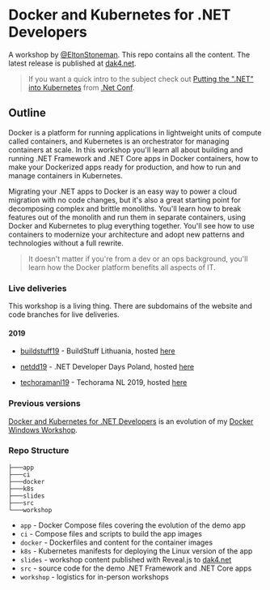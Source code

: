 # Docker and Kubernetes for .NET Developers

A workshop by [@EltonStoneman](https://twitter.com/EltonStoneman). This repo contains all the content. The latest release is published at [dak4.net](https://dak4.net).

> If you want a quick intro to the subject check out [Putting the ".NET" into Kubernetes](https://youtu.be/GBOPBfcJ2zM) from [.Net Conf](https://www.dotnetconf.net).

## Outline

Docker is a platform for running applications in lightweight units of compute called containers, and Kubernetes is an orchestrator for managing containers at scale. In this workshop you'll learn all about building and running .NET Framework and .NET Core apps in Docker containers, how to make your Dockerized apps ready for production, and how to run and manage containers in Kubernetes.

Migrating your .NET apps to Docker is an easy way to power a cloud migration with no code changes, but it's also a great starting point for decomposing complex and brittle monoliths. You'll learn how to break features out of the monolith and run them in separate containers, using Docker and Kubernetes to plug everything together. You'll see how to use containers to modernize your architecture and adopt new patterns and technologies without a full rewrite.

> It doesn't matter if you're from a dev or an ops background, you'll learn how the Docker platform benefits all aspects of IT.

### Live deliveries

This workshop is a living thing. There are subdomains of the website and code branches for live deliveries.

#### 2019

- [buildstuff19](https://github.com/sixeyed/dak4.net/tree/buildstuff19) - BuildStuff Lithuania, hosted [here](https://buildstuff19.dak4.net)

- [netdd19](https://github.com/sixeyed/dak4.net/tree/netdd19) - .NET Developer Days Poland, hosted [here](https://netdd19.dak4.net)

- [techoramanl19](https://github.com/sixeyed/dak4.net/tree/techoramanl19) - Techorama NL 2019, hosted [here](https://techoramanl19.dak4.net)

### Previous versions

[Docker and Kubernetes for .NET Developers](https://dak4.net) is an evolution of my [Docker Windows Workshop](https://github.com/sixeyed/docker-windows-workshop).

### Repo Structure

```
├───app
├───ci
├───docker
├───k8s
├───slides
├───src
└───workshop
```

- `app` - Docker Compose files covering the evolution of the demo app
- `ci` - Compose files and scripts to build the app images
- `docker` - Dockerfiles and content for the container images
- `k8s` - Kubernetes manifests for deploying the Linux version of the app
- `slides` - workshop content published with Reveal.js to [dak4.net](https://dak4.net)
- `src` - source code for the demo .NET Framework and .NET Core apps
- `workshop` - logistics for in-person workshops
